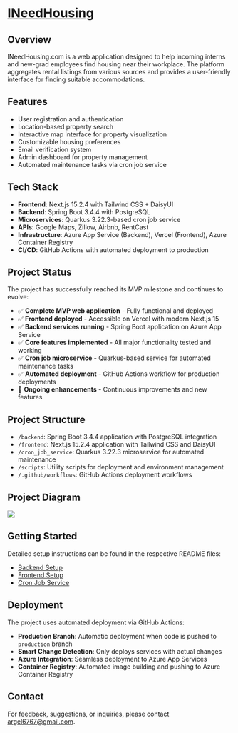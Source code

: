 # [INeedHousing](https://i-need-housing.vercel.app)

## Overview

INeedHousing.com is a web application designed to help incoming interns and new-grad employees find housing near their workplace. The platform aggregates rental listings from various sources and provides a user-friendly interface for finding suitable accommodations.

## Features

- User registration and authentication
- Location-based property search
- Interactive map interface for property visualization
- Customizable housing preferences
- Email verification system
- Admin dashboard for property management
- Automated maintenance tasks via cron job service

## Tech Stack

- **Frontend**: Next.js 15.2.4 with Tailwind CSS + DaisyUI
- **Backend**: Spring Boot 3.4.4 with PostgreSQL
- **Microservices**: Quarkus 3.22.3-based cron job service
- **APIs**: Google Maps, Zillow, Airbnb, RentCast
- **Infrastructure**: Azure App Service (Backend), Vercel (Frontend), Azure Container Registry
- **CI/CD**: GitHub Actions with automated deployment to production

## Project Status

The project has successfully reached its MVP milestone and continues to evolve:

- ✅ **Complete MVP web application** - Fully functional and deployed
- ✅ **Frontend deployed** - Accessible on Vercel with modern Next.js 15
- ✅ **Backend services running** - Spring Boot application on Azure App Service
- ✅ **Core features implemented** - All major functionality tested and working
- ✅ **Cron job microservice** - Quarkus-based service for automated maintenance tasks
- ✅ **Automated deployment** - GitHub Actions workflow for production deployments
- 🔄 **Ongoing enhancements** - Continuous improvements and new features

## Project Structure

- `/backend`: Spring Boot 3.4.4 application with PostgreSQL integration
- `/frontend`: Next.js 15.2.4 application with Tailwind CSS and DaisyUI
- `/cron_job_service`: Quarkus 3.22.3 microservice for automated maintenance
- `/scripts`: Utility scripts for deployment and environment management
- `/.github/workflows`: GitHub Actions deployment workflows

## Project Diagram

[![](https://mermaid.ink/img/pako:eNqVV2Fv2zYQ_SsEiw4pIHu2bMeOBgyI7XTNkKRu5HZA52GgJcrSIpMCRSVO0_z3HSmJFmUnRf3F5unu8fh4705-wgEPKfZwlPKHICZCouV8xRB83r5FFztJBSMpmqUJZTIvH5SLv1f48obS8AMv8oRt0F90jc6zDJ3c0J3s_pe_W-F_Sv_zcJuwOcnjNScihDhtQMaCTr4QEibMQZnan0fIz4SCnHIu0ZYzniYyLvFMass4gcgFBDyi88VllZq2aiPYfNiq5ebbINcE8piS4I6ysDTmxXojSBaj5tn-rVzaR67M6KSR7_7Y6lN5wM4Qe3vhL1USlsd5IWNFCXyhX9DnnArIipEN3QLHludVkkvYJQfvOoHaZPkpjIXgUZLSRRLIQlAVopErM6rtdibWNZV2zYuhayY4Q3_yNbpOAsEB8D4JaIs35QMufvkQNjZBlQmdfCqIuCtymynl5gcxDYuUCggzv20vziTcGRWzlBJWZIq5b3CS_QN0SzfAinhElUuLw3t6xTWHUK8-h9uRnrYiZbZ8L-7hBhTDlOmM9BrVBst1PvWbZNis3dAHc1GvMQd-tduePSvYMPhivcGhYs7vyuOpX8fz1UdZFOs0yePG2YzFcvaLdR6IZE2Foq2xQie0u-k6wDiTM5JLB31NUmgjDup2u-jd0eJ9z8WWSKk3NecyRisEZFCQdCmSzWaj_UsD0paGr822Dz2MhtBcJFmTvOJY18jiD1MtC57LjaD-pyvgsgqYthoMVBSjgUw4s9oe6nR-__5huVx8b4j7WJ_7GUe0wl8SfdOmEFW4Kdc6rWOBqqt4upPBPRMG5fExq-NtMdYoltRKkL18jGpKgJbeXgQwd2nHt4RhlmVQXW9Q2UUQ0DyPihTNaUoV62WRVjiWFutz1N_WwxK5qpFaDyusQOoFayjFSuRwy70i2KFu7K0awqgQmhbWUlIdS1gExY8ITJFSBbVSdAWbMmiJp1GmFzuyzaClSzXoOllrHh7s-J7KIG5i2xPzpwvt10qm6WOtS7vfzQQl6jar3WxN29fYEO8UBW317TUEQJ1a0UfLSlcQFNXHNGxMyMOwA1rLcJ-ACJuHaMeadLWlXB0ZuiXa5yzlJDwyeTUfGmGa8rVpTWqBfMkFvAI0GlJbiJVs1QK8CSBfbiHCwp3dvjIe7Wbny8eUVkwHKcnzOY3MmxeCzFPvDe1Ho4g6EMzvqPem504mYb9adh6SUMaem-1-a4M0Bl4FFA3oKBoZoAl1h4T8EIjW76IVSAQwPQMSRetBr_dDkHBdH2YSjeiZCR9MJnQQvBp-9I3QcNR0tLuuxUDT7XDev-hajh7HVqWzl66ZwHtTOYoNa020qpCBDOzgjUhC7EUkzamDtxSUoNb4SQWssIzhPXSFPfgZ0ogUKXTHFXuGuIywr5xvsSdFAZGCF5vY4BRZSCSdJwTebLbGKoAwKGBeMIm9gesOhxoGe094h73xsDt2e0N3MBmcnY7PxiMHP2KvM-lOTvtDdzQ6HU367ng4enbwN71xv9tze2fu4HQ8HA7dXv_MwTRMQDnX5T8a_cfm-X8oUDoj?type=png)](https://mermaid.live/edit#pako:eNqVV2Fv2zYQ_SsEiw4pIHu2bMeOBgyI7XTNkKRu5HZA52GgJcrSIpMCRSVO0_z3HSmJFmUnRf3F5unu8fh4705-wgEPKfZwlPKHICZCouV8xRB83r5FFztJBSMpmqUJZTIvH5SLv1f48obS8AMv8oRt0F90jc6zDJ3c0J3s_pe_W-F_Sv_zcJuwOcnjNScihDhtQMaCTr4QEibMQZnan0fIz4SCnHIu0ZYzniYyLvFMass4gcgFBDyi88VllZq2aiPYfNiq5ebbINcE8piS4I6ysDTmxXojSBaj5tn-rVzaR67M6KSR7_7Y6lN5wM4Qe3vhL1USlsd5IWNFCXyhX9DnnArIipEN3QLHludVkkvYJQfvOoHaZPkpjIXgUZLSRRLIQlAVopErM6rtdibWNZV2zYuhayY4Q3_yNbpOAsEB8D4JaIs35QMufvkQNjZBlQmdfCqIuCtymynl5gcxDYuUCggzv20vziTcGRWzlBJWZIq5b3CS_QN0SzfAinhElUuLw3t6xTWHUK8-h9uRnrYiZbZ8L-7hBhTDlOmM9BrVBst1PvWbZNis3dAHc1GvMQd-tduePSvYMPhivcGhYs7vyuOpX8fz1UdZFOs0yePG2YzFcvaLdR6IZE2Foq2xQie0u-k6wDiTM5JLB31NUmgjDup2u-jd0eJ9z8WWSKk3NecyRisEZFCQdCmSzWaj_UsD0paGr822Dz2MhtBcJFmTvOJY18jiD1MtC57LjaD-pyvgsgqYthoMVBSjgUw4s9oe6nR-__5huVx8b4j7WJ_7GUe0wl8SfdOmEFW4Kdc6rWOBqqt4upPBPRMG5fExq-NtMdYoltRKkL18jGpKgJbeXgQwd2nHt4RhlmVQXW9Q2UUQ0DyPihTNaUoV62WRVjiWFutz1N_WwxK5qpFaDyusQOoFayjFSuRwy70i2KFu7K0awqgQmhbWUlIdS1gExY8ITJFSBbVSdAWbMmiJp1GmFzuyzaClSzXoOllrHh7s-J7KIG5i2xPzpwvt10qm6WOtS7vfzQQl6jar3WxN29fYEO8UBW317TUEQJ1a0UfLSlcQFNXHNGxMyMOwA1rLcJ-ACJuHaMeadLWlXB0ZuiXa5yzlJDwyeTUfGmGa8rVpTWqBfMkFvAI0GlJbiJVs1QK8CSBfbiHCwp3dvjIe7Wbny8eUVkwHKcnzOY3MmxeCzFPvDe1Ho4g6EMzvqPem504mYb9adh6SUMaem-1-a4M0Bl4FFA3oKBoZoAl1h4T8EIjW76IVSAQwPQMSRetBr_dDkHBdH2YSjeiZCR9MJnQQvBp-9I3QcNR0tLuuxUDT7XDev-hajh7HVqWzl66ZwHtTOYoNa020qpCBDOzgjUhC7EUkzamDtxSUoNb4SQWssIzhPXSFPfgZ0ogUKXTHFXuGuIywr5xvsSdFAZGCF5vY4BRZSCSdJwTebLbGKoAwKGBeMIm9gesOhxoGe094h73xsDt2e0N3MBmcnY7PxiMHP2KvM-lOTvtDdzQ6HU367ng4enbwN71xv9tze2fu4HQ8HA7dXv_MwTRMQDnX5T8a_cfm-X8oUDoj)

## Getting Started

Detailed setup instructions can be found in the respective README files:

- [Backend Setup](backend/README.md)
- [Frontend Setup](frontend/README.md)
- [Cron Job Service](cron_job_service/README.md)

## Deployment

The project uses automated deployment via GitHub Actions:

- **Production Branch**: Automatic deployment when code is pushed to `production` branch
- **Smart Change Detection**: Only deploys services with actual changes
- **Azure Integration**: Seamless deployment to Azure App Services
- **Container Registry**: Automated image building and pushing to Azure Container Registry

## Contact

For feedback, suggestions, or inquiries, please contact [argel6767@gmail.com](mailto:argel6767@gmail.com).